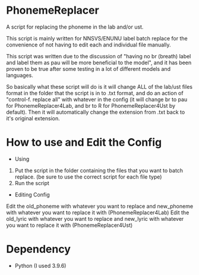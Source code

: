 # PhonemeReplacer
A script for replacing the phoneme in the lab and/or ust.

This script is mainly written for NNSVS/ENUNU label batch replace for the convenience of not having to edit each and individual file manually.

This script was written due to the discussion of "having no br (breath) label and label them as pau will be more beneficial to the model", and it has been proven to be true after some testing in a lot of different models and languages.

So basically what these script will do is it will change ALL of the lab/ust files format in the folder that the script is in to .txt format, and do an action of "control-f. replace all" with whatever in the config (it will change br to pau for PhonemeReplacer4Lab, and br to R for PhonemeReplacer4Ust by default). Then it will automatically change the extension from .txt back to it's original extension.

# How to use and Edit the Config

- Using
1. Put the script in the folder containing the files that you want to batch replace. (be sure to use the correct script for each file type)
3. Run the script

- Editing Config

Edit the old_phoneme with whatever you want to replace and new_phoneme with whatever you want to replace it with (PhonemeReplacer4Lab)
Edit the old_lyric with whatever you want to replace and new_lyric with whatever you want to replace it with (PhonemeReplacer4Ust)

# Dependency

- Python (I used 3.9.6)
